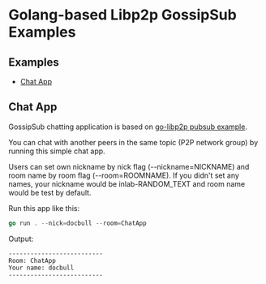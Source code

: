 # Golang-based Libp2p GossipSub Examples

## Examples

- [Chat App](#chat-app)

## Chat App

GossipSub chatting application is based on [go-libp2p pubsub example](https://github.com/libp2p/go-libp2p/tree/master/examples/pubsub).

You can chat with another peers in the same topic (P2P network group) by running this simple chat app.

Users can set own nickname by nick flag (--nickname=NICKNAME) and room name by room flag (--room=ROOMNAME). If you didn't set any names, your nickname would be inlab-RANDOM_TEXT and room name would be test by default.

Run this app like this:

```go
go run . --nick=docbull --room=ChatApp
```

Output:
```console
--------------------------
Room: ChatApp
Your name: docbull
--------------------------
```